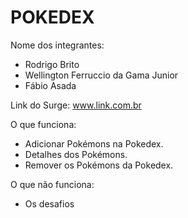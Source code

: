 # POKEDEX

Nome dos integrantes: 
- Rodrigo Brito
- Wellington Ferruccio da Gama Junior
- Fábio Asada

Link do Surge: www.link.com.br

O que funciona:
- Adicionar Pokémons na Pokedex.
- Detalhes dos Pokémons.
- Remover os Pokémons da Pokedex.

O que não funciona: 
- Os desafios
